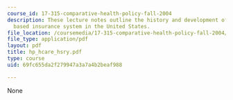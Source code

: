 ```yaml
---
course_id: 17-315-comparative-health-policy-fall-2004
description: These lecture notes outline the history and development of the private
  based insurance system in the United States.
file_location: /coursemedia/17-315-comparative-health-policy-fall-2004/69fc655da2f279947a3a7a4b2beaf988_hp_hcare_hsry.pdf
file_type: application/pdf
layout: pdf
title: hp_hcare_hsry.pdf
type: course
uid: 69fc655da2f279947a3a7a4b2beaf988

---
```

None